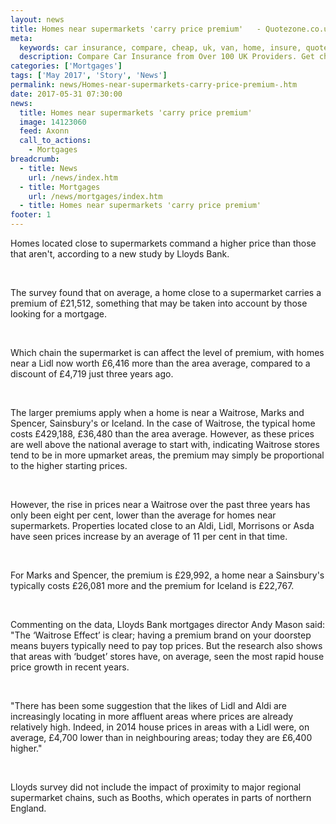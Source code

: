 ```yaml
---
layout: news
title: Homes near supermarkets 'carry price premium'   - Quotezone.co.uk
meta:
  keywords: car insurance, compare, cheap, uk, van, home, insure, quotes, online, comparison, bike, loans, life
  description: Compare Car Insurance from Over 100 UK Providers. Get cheap quotes online now using our fast, free, secure comparison site
categories: ['Mortgages']
tags: ['May 2017', 'Story', 'News']
permalink: news/Homes-near-supermarkets-carry-price-premium-.htm
date: 2017-05-31 07:30:00
news:
  title: Homes near supermarkets 'carry price premium'  
  image: 14123060
  feed: Axonn
  call_to_actions:
    - Mortgages
breadcrumb:
  - title: News
    url: /news/index.htm
  - title: Mortgages
    url: /news/mortgages/index.htm
  - title: Homes near supermarkets 'carry price premium'  
footer: 1
---
```


Homes located close to supermarkets command a higher price than those that aren&#39;t, according to a new study by Lloyds Bank.&nbsp;

&nbsp;

The survey found that on average, a home close to a supermarket carries a premium of &pound;21,512, something that may be taken into account by those looking for a mortgage.

&nbsp;

Which chain the supermarket is can affect the level of premium, with homes near a Lidl now worth &pound;6,416 more than the area average, compared to a discount of &pound;4,719 just three years ago.&nbsp;

&nbsp;

The larger premiums apply when a home is near a Waitrose, Marks and Spencer, Sainsbury&#39;s or Iceland. In the case of Waitrose, the typical home costs &pound;429,188, &pound;36,480 than the area average. However, as these prices are well above the national average to start with, indicating Waitrose stores tend to be in more upmarket areas, the premium may simply be proportional to the higher starting prices.&nbsp;

&nbsp;

However, the rise in prices near a Waitrose over the past three years has only been eight per cent, lower than the average for homes near supermarkets. Properties located close to an Aldi, Lidl, Morrisons or Asda have seen prices increase by an average of 11 per cent in that time.

&nbsp;

For Marks and Spencer, the premium is &pound;29,992, a home near a Sainsbury&#39;s typically costs &pound;26,081 more and the premium for Iceland is &pound;22,767.

&nbsp;

Commenting on the data, Lloyds Bank mortgages director Andy Mason said: &quot;The &lsquo;Waitrose Effect&rsquo; is clear; having a premium brand on your doorstep means buyers typically need to pay top prices. But the research also shows that areas with &lsquo;budget&rsquo; stores have, on average, seen the most rapid house price growth in recent years.

&nbsp;

&quot;There has been some suggestion that the likes of Lidl and Aldi are increasingly locating in more affluent areas where prices are already relatively high. Indeed, in 2014 house prices in areas with a Lidl were, on average, &pound;4,700 lower than in neighbouring areas; today they are &pound;6,400 higher.&quot;

&nbsp;

Lloyds survey did not include the impact of proximity to major regional supermarket chains, such as Booths, which operates in parts of northern England.
